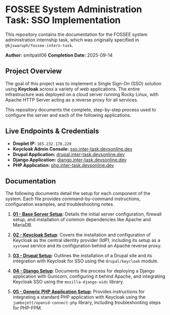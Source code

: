# FOSSEE System Administration Task: SSO Implementation

This repository contains the documentation for the FOSSEE system administration internship task, which was originally specified in `@kjswaruph/fossee-intern-task`.

**Author:** smitpatil06
**Completion Date:** 2025-09-14

## Project Overview

The goal of this project was to implement a Single Sign-On (SSO) solution using **Keycloak** across a variety of web applications. The entire infrastructure was deployed on a cloud server running Rocky Linux, with Apache HTTP Server acting as a reverse proxy for all services.

This repository documents the complete, step-by-step process used to configure the server and each of the following applications.

## Live Endpoints & Credentials

- **Droplet IP:** `165.232.178.229`
- **Keycloak Admin Console:** [sso.inter-task.devsonline.dev](https://sso.inter-task.devsonline.dev)
- **Drupal Application:** [drupal.inter-task.devsonline.dev](https://drupal.inter-task.devsonline.dev)
- **Django Application:** [django.inter-task.devsonline.dev](https://django.inter-task.devsonline.dev)
- **PHP Application:** [php.inter-task.devsonline.dev](https://php.inter-task.devsonline.dev)

## Documentation

The following documents detail the setup for each component of the system. Each file provides command-by-command instructions, configuration examples, and troubleshooting notes.

1.  **[01 - Base Server Setup](./01-server-setup.md)**: Details the initial server configuration, firewall setup, and installation of common dependencies like Apache and MariaDB.

2.  **[02 - Keycloak Setup](./02-keycloak-setup.md)**: Covers the installation and configuration of Keycloak as the central identity provider (IdP), including its setup as a `systemd` service and its configuration behind an Apache reverse proxy.

3.  **[03 - Drupal Setup](./03-drupal-setup.md)**: Outlines the installation of a Drupal site and its integration with Keycloak for SSO using the `drupal/keycloak` module.

4.  **[04 - Django Setup](./04-django-setup.md)**: Documents the process for deploying a Django application with Gunicorn, configuring it behind Apache, and integrating Keycloak SSO using the `mozilla-django-oidc` library.

5.  **[05 - Generic PHP Application Setup](./05-php-setup.md)**: Provides instructions for integrating a standard PHP application with Keycloak using the `jumbojett/openid-connect-php` library, including troubleshooting steps for PHP-FPM.
